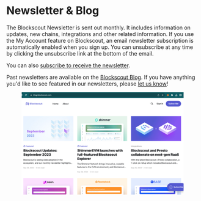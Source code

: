 # Newsletter & Blog

The Blockscout Newsletter is sent out monthly. It includes information on updates, new chains, integrations and other related information. If you use the My Account feature on Blockscout, an email newsletter subscription is automatically enabled when you sign up. You can unsubscribe at any time by clicking the unsubscribe link at the bottom of the email.&#x20;

You can also [subscribe to receive the newsletter](https://www.blog.blockscout.com/).

Past newsletters are available on the [Blockscout Blog](https://www.blog.blockscout.com/). If you have anything you'd like to see featured in our newsletters, please [let us know](https://www.blockscout.com/#contact-us)!

<figure><img src="../../.gitbook/assets/blockscout-blog.png" alt=""><figcaption></figcaption></figure>

